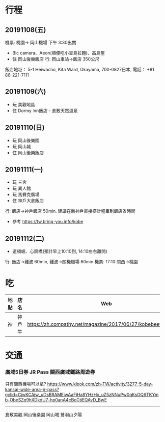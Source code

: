 # 行程
## 20191108(五)
機票: 桃園-> 岡山機場 下午 3:30出關
* Bic camera、Aeon(順便吃小豆島拉麵)、高島屋
* 住 岡山後樂飯店
行: 岡山車站->飯店 350公尺

飯店地址： 5-1 Heiwacho, Kita Ward, Okayama, 700-0827日本, 電話： +81 86-221-7111

## 20191109(六)
* 玩 美觀地區
* 住 Dormy Inn飯店 - 倉敷天然溫泉
## 20191110(日)
* 玩 岡山後樂園
* 玩 岡山城
* 住 岡山後樂飯店
## 20191111(一)
* 玩 三宮
* 玩 異人館
* 玩 馬賽克廣場
* 住 神戶大倉飯店


行: 飯店->神戶飯店 50min. 建議在新神戶直接搭計程車到飯店省時間
* 參考 https://tw.bring-you.info/kobe
## 20191112(二)
* 道頓崛、心齋橋(預計早上10:10到, 14:10左右離開)

行: 飯店->難波 60min, 難波->關機機場 60min
機票: 17:10 關西->桃園


# 吃
|地點|店名|Web|
|-|-|-|
|神|神戶牛|https://zh.compathy.net/magazine/2017/06/27/kobebeef/#header2|

# 交通

### 廣域5日券 JR Pass 關西廣域鐵路周遊券
只有關西機場可以拿?
https://www.klook.com/zh-TW/activity/3277-5-day-kansai-wide-area-jr-pass?gclid=CjwKCAjw_uDsBRAMEiwAaFiHa8YHzHx_uZ5zNNuPw0qKsOQ6TKYmb-ObeSZq9hXDkdU7-hp0anA4cBoCtiEQAvD_BwE

---
倉敷美觀
岡山後樂園
岡山城
鷲羽山夕陽
